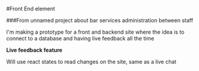#Front End element 

###From unnamed project about bar services administration between staff

I'm making a prototype for a front and backend site where the idea is to connect to a database and having live feedback all the time

**Live feedback feature**

Will use react states to read changes on the site, same as a live chat
